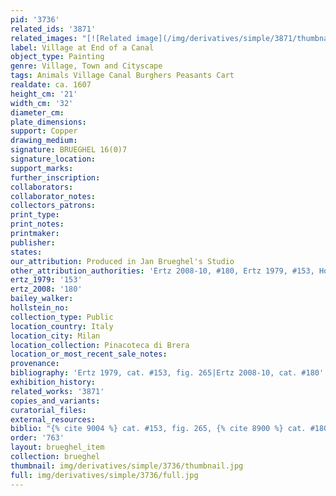 ```yaml
---
pid: '3736'
related_ids: '3871'
related_images: "[![Related image](/img/derivatives/simple/3871/thumbnail.jpg)](/brughel/3871)"
label: Village at End of a Canal
object_type: Painting
genre: Village, Town and Cityscape
tags: Animals Village Canal Burghers Peasants Cart
realdate: ca. 1607
height_cm: '21'
width_cm: '32'
diameter_cm: 
plate_dimensions: 
support: Copper
drawing_medium: 
signature: BRUEGHEL 16(0)7
signature_location: 
support_marks: 
further_inscription: 
collaborators: 
collaborator_notes: 
collectors_patrons: 
print_type: 
print_notes: 
printmaker: 
publisher: 
states: 
our_attribution: Produced in Jan Brueghel's Studio
other_attribution_authorities: 'Ertz 2008-10, #180, Ertz 1979, #153, Honig database'
ertz_1979: '153'
ertz_2008: '180'
bailey_walker: 
hollstein_no: 
collection_type: Public
location_country: Italy
location_city: Milan
location_collection: Pinacoteca di Brera
location_or_most_recent_sale_notes: 
provenance: 
bibliography: 'Ertz 1979, cat. #153, fig. 265|Ertz 2008-10, cat. #180'
exhibition_history: 
related_works: '3871'
copies_and_variants: 
curatorial_files: 
external_resources: 
biblio: "{% cite 9004 %} cat. #153, fig. 265, {% cite 8900 %} cat. #180"
order: '763'
layout: brueghel_item
collection: brueghel
thumbnail: img/derivatives/simple/3736/thumbnail.jpg
full: img/derivatives/simple/3736/full.jpg
---
```

